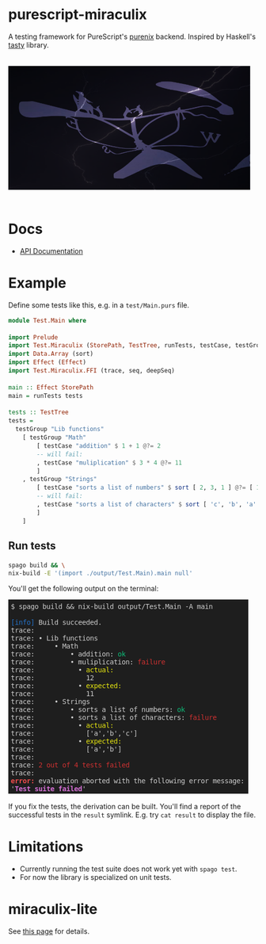 # purescript-miraculix

A testing framework for PureScript's [purenix](https://github.com/purenix-org/purenix) backend. Inspired by Haskell's [tasty](https://github.com/UnkindPartition/tasty) library.

<img src="assets/miraculix.svg" height="250px" style="margin-top: 20px; margin-bottom: 20px"/>

# Docs

- [API Documentation](https://thought2.github.io/purescript-miraculix/Test.Miraculix.html)

# Example

Define some tests like this, e.g. in a `test/Main.purs` file.

```haskell
module Test.Main where

import Prelude
import Test.Miraculix (StorePath, TestTree, runTests, testCase, testGroup, (@?=))
import Data.Array (sort)
import Effect (Effect)
import Test.Miraculix.FFI (trace, seq, deepSeq)

main :: Effect StorePath
main = runTests tests

tests :: TestTree
tests =
  testGroup "Lib functions"
    [ testGroup "Math"
        [ testCase "addition" $ 1 + 1 @?= 2
        -- will fail:
        , testCase "muliplication" $ 3 * 4 @?= 11
        ]
    , testGroup "Strings"
        [ testCase "sorts a list of numbers" $ sort [ 2, 3, 1 ] @?= [ 1, 2, 3 ]
        -- will fail:
        , testCase "sorts a list of characters" $ sort [ 'c', 'b', 'a' ] @?= [ 'a', 'b' ]
        ]
    ]
```

## Run tests

```bash
spago build && \
nix-build -E '(import ./output/Test.Main).main null'
```

You'll get the following output on the terminal:

<img src="assets/test-output.png" />

If you fix the tests, the derivation can be built. You'll find a report of the successful tests in the `result` symlink. E.g. try `cat result` to display the file.

# Limitations

- Currently running the test suite does not work yet with `spago test`.
- For now the library is specialized on unit tests.

# miraculix-lite

See [this page](https://github.com/thought2/purescript-miraculix/tree/lite) for details.
